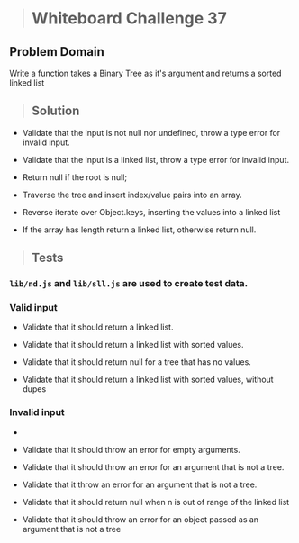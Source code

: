 ># Whiteboard Challenge 37

  ## Problem Domain
  
   Write a function takes a Binary Tree as it's argument and returns a sorted linked list

 > ## Solution

  - Validate that the input is not null nor undefined, throw a type error for invalid input.

  - Validate that the input is a linked list, throw a type error for invalid input.

  - Return null if the root is null;

  - Traverse the tree and insert index/value pairs into an array.

  - Reverse iterate over Object.keys, inserting the values into a linked list

  - If the array has length return a linked list, otherwise return null.
  
  
  >## Tests

  ### ```lib/nd.js``` and ```lib/sll.js``` are used to create test data.
  
  ### Valid input
     
  - Validate that it should return a linked list.
 
  - Validate that it should return a linked list with sorted values.

  - Validate that it should return null for a tree that has no values.

  - Validate that it should return a linked list with sorted values, without dupes

  ### Invalid input

  - 

  - Validate that it should throw an error for empty arguments.

  - Validate that it should throw an error for an argument that is not a tree.

  - Validate that it throw an error for an argument that is not a tree.

  - Validate that it should return null when n is out of range of the linked list
   
  - Validate that it should throw an error for an object passed as an argument that is not a tree
